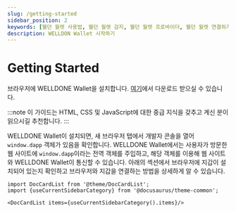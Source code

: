 ```yaml
---
slug: /getting-started
sidebar_position: 2
keywords: [웰던 월렛 사용법, 웰던 월렛 감지, 웰던 월렛 프로바이더, 웰던 월렛 연결하기]
description: WELLDON Wallet 시작하기
---
```


# Getting Started

브라우저에 WELLDONE Wallet을 설치합니다. [여기](https://chrome.google.com/webstore/detail/welldone-wallet/bmkakpenjmcpfhhjadflneinmhboecjf?hl=ko)에서 다운로드 받으실 수 있습니다.

:::note
이 가이드는 HTML, CSS 및 JavaScript에 대한 중급 지식을 갖추고 계신 분이 읽으시길 추천합니다.
:::

WELLDONE Wallet이 설치되면, 새 브라우저 탭에서 개발자 콘솔을 열어 `window.dapp` 객체가 있음을 확인합니다. WELLDONE Wallet에서는 사용자가 방문한 웹 사이트에 `window.dapp`이라는 전역 객체를 주입하고, 해당 객체를 이용해 웹 사이트와 WELLDONE Wallet이 통신할 수 있습니다. 아래의 섹션에서 브라우저에 지갑이 설치되어 있는지 확인하고 브라우저와 지갑을 연결하는 방법을 상세하게 알 수 있습니다. 

```mdx-code-block
import DocCardList from '@theme/DocCardList';
import {useCurrentSidebarCategory} from '@docusaurus/theme-common';

<DocCardList items={useCurrentSidebarCategory().items}/>
```
